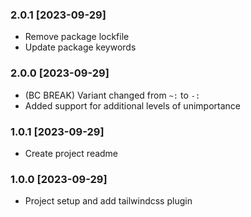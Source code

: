 ### 2.0.1 [2023-09-29]
- Remove package lockfile
- Update package keywords

### 2.0.0 [2023-09-29]
- (BC BREAK) Variant changed from `~:` to `-:`
- Added support for additional levels of unimportance

### 1.0.1 [2023-09-29]
- Create project readme

### 1.0.0 [2023-09-29]
- Project setup and add tailwindcss plugin
